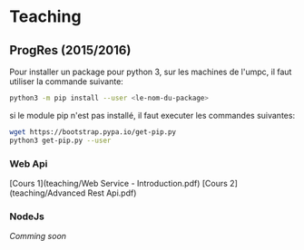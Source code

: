 Teaching
========
 

ProgRes (2015/2016)
--------

Pour installer un package pour python 3, sur les machines de l'umpc, il faut utiliser la commande suivante:

```bash
python3 -m pip install --user <le-nom-du-package>
```
si le module pip n'est pas installé, il faut executer les commandes suivantes:

```bash
wget https://bootstrap.pypa.io/get-pip.py
python3 get-pip.py --user
```

### Web Api

[Cours 1](teaching/Web Service - Introduction.pdf)
[Cours 2](teaching/Advanced Rest Api.pdf)


### NodeJs
_Comming soon_
